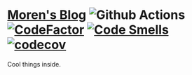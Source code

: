 # [Moren's Blog](https://blog.yangteng.me) ![Github Actions](https://github.com/morenyang/blog/workflows/Deploy/badge.svg) [![CodeFactor](https://www.codefactor.io/repository/github/morenyang/blog/badge)](https://www.codefactor.io/repository/github/morenyang/blog) [![Code Smells](https://sonarcloud.io/api/project_badges/measure?project=morenyang_blog&metric=code_smells)](https://sonarcloud.io/dashboard?id=morenyang_blog) [![codecov](https://codecov.io/gh/morenyang/blog/branch/master/graph/badge.svg)](https://codecov.io/gh/morenyang/blog)

Cool things inside.
